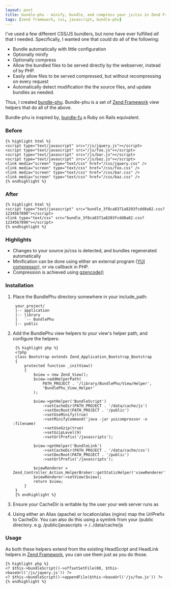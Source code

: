 ```yaml
---
layout: post
title: bundle-phu - minify, bundle, and compress your js/css in Zend Framework
tags: [zend framework, css, javascript, bundle-phu]
---
```


I've used a few different CSS/JS bundlers, but none have ever fulfilled _all_ 
that I needed. Specifically, I wanted one that could do all of the following:

* Bundle automatically with little configuration
* Optionally minify
* Optionally compress
* Allow the bundled files to be served directly by the webserver, instead of 
by PHP.
* Easily allow files to be served compressed, but without recompressing on every request
* Automatically detect modification the the source files, and update bundles as needed.

Thus, I created [bundle-phu][1]. Bundle-phu is a set of [Zend Framework][2] view helpers
that do all of the above.

Bundle-phu is inspired by, [bundle-fu][4] a Ruby on Rails equivalent.

### Before

    {% highlight html %}
    <script type="text/javascript" src="/js/jquery.js"></script>
    <script type="text/javascript" src="/js/foo.js"></script>
    <script type="text/javascript" src="/js/bar.js"></script>
    <script type="text/javascript" src="/js/baz.js"></script>
    <link media="screen" type="text/css" href="/css/jquery.css" />
    <link media="screen" type="text/css" href="/css/foo.css" />
    <link media="screen" type="text/css" href="/css/bar.css" />
    <link media="screen" type="text/css" href="/css/baz.css" />
    {% endhighlight %}
    
### After

    {% highlight html %}
    <script type="text/javascript" src="bundle_3f8ca8371a8203fcdd8a82.css?1234567890"></script>
    <link type="text/css" src="bundle_3f8ca8371a8203fcdd8a82.css?1234567890"></script>
    {% endhighlight %}

### Highlights

* Changes to your source js/css is detected, and bundles regenerated automatically
* Minification can be done using either an external program ([YUI compressor][5]), or
via callback in PHP.
* Compression is achieved using [gzencode()][6]

### Installation

1. Place the BundlePhu directory somewhere in your include_path:

        your_project/
        |-- application
        |-- library
        |   `-- BundlePhu
        |-- public

2. Add the BundlePhu view helpers to your view's helper path, and configure the helpers:

        {% highlight php %}
        <?php
        class Bootstrap extends Zend_Application_Bootstrap_Bootstrap
        {
            protected function _initView()
            {
                $view = new Zend_View();
                $view->addHelperPath(
                    PATH_PROJECT . '/library/BundlePhu/View/Helper',
                    'BundlePhu_View_Helper'
                );

                $view->getHelper('BundleScript')
                    ->setCacheDir(PATH_PROJECT . '/data/cache/js')
                    ->setDocRoot(PATH_PROJECT . '/public')
                    ->setUseMinify(true)
                    ->setMinifyCommand('java -jar yuicompressor -o :filename)
                    ->setUseGzip(true)
                    ->setGzipLevel(9)
                    ->setUrlPrefix('/javascripts');

                $view->getHelper('BundleLink')
                    ->setCacheDir(PATH_PROJECT . '/data/cache/css')
                    ->setDocRoot(PATH_PROJECT . '/public')
                    ->setUrlPrefix('/javascripts');

                $viewRenderer = Zend_Controller_Action_HelperBroker::getStaticHelper('viewRenderer');
                $viewRenderer->setView($view);
                return $view;
            }
        }
        {% endhighlight %}

3.  Ensure your CacheDir is writable by the user your web server runs as
4.  Using either an Alias (apache) or location/alias (nginx) map the UrlPrefix to CacheDir.
    You can also do this using a symlink from your /public directory.
    e.g. /public/javascripts -> /../data/cache/js

### Usage

As both these helpers extend from the existing HeadScript and HeadLink helpers in [Zend Framework][1],
you can use them just as you do those.
  
    {% highlight php %}
    <? $this->bundleScript()->offsetSetFile(00, $this->baseUrl('/js/jquery.js')) ?>
    <? $this->bundleScript()->appendFile($this->baseUrl('/js/foo.js')) ?>
    {% endhighlight %}


[1]: http://github.com/hobodave/bundle-phu
[2]: http://framework.zend.com/
[3]: http://github.com/hobodave/bundle-phu/issues
[4]: http://code.google.com/p/bundle-fu/
[5]: http://developer.yahoo.com/yui/compressor/
[6]: http://php.net/gzencode